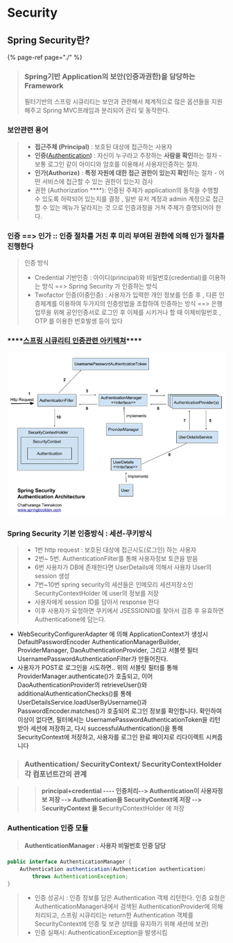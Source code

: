# Security

## **Spring Security란?**

{% page-ref page="./" %}

> ### Spring기반  Application의  보안\(인증과권한\)을 담당하는 Framework
>
> 필터기반의 스프링 시큐리티는 보안과 관련해서 체계적으로 많은 옵션들을 지원해주고 Spring MVC프레임과 분리되어 관리 및 동작한다.

### 보안관련 용어

> * **접근주체 \(Principal\)** :  보호된 대상에 접근하는 사용자
> * **인증\(**[Authentication](https://m.blog.naver.com/PostView.nhn?blogId=eternity9us&logNo=221397323452&proxyReferer=https:%2F%2Fwww.google.com%2F)**\)** : 자신이 누구라고 주장하는 **사람을 확인**하는 절차  - 보통 로그인 같이 아이디와 암호를 이용해서  사용자인증하는 절차.
> * **인가\(**Authorize**\)**  : **특정 자원에 대한 접근 권한이 있는지 확인**하는 절차 -  어떤 서비스에 접근할 수 있는 권한이 있는지 검사 
> * 권한 \(Authorization ****\): 인증된 주체가 application의 동작을 수행할 수 있도록  허락되어 있는지를 결정 , 일반 유저 계정과 admin 계정으로 접근할 수 있는 메뉴가 달라지는 것 으로 인증과정을 거쳐 주체가 증명되어야 한다.

### 인증 ==&gt; 인가 ::  인증 절차를 거친 후 미리 부여된 권한에 의해 인가 절차를 진행한다

> 인증 방식
>
> * Credential 기반인증 :  아이디\(principal\)와 비밀번호\(credential\)를 이용하는 방식 ==&gt; Spring Security 가 인증하는 방식 
> * Twofactor 인증\(이중인증\) :  사용자가 입력한 개인 정보를 인증 후 , 다른 인증체계를 이용하여 두가지의 인증방법을 조합하여 인증하는 방식 ==&gt; 은행업무을 위해 공인인증서로 로그인 후 이체를 시키거나 할 때 이체비밀번호 , OTP 를 이용한 번호발생 등이 있다

### \*\*\*\*[**스프링 시큐리티 인증관련 아키텍쳐**](https://spring.io/guides/topicals/spring-security-architecture#_web_security)\*\*\*\*

![](../../.gitbook/assets/spring-security.png)

### Spring Security  기본 인증방식 : 세션-쿠키방식

> * 1번 http request  : 보호된 대상에 접근시도\(로그인\) 하는 사용자   
> * 2번~ 5번. AuthenticationFilter를 통해 사용자정보 토큰을 받음
> * 6번 사용자가 DB에 존재한다면 UserDetails에 의해서  사용자 User의 session 생성
> * 7번~10번 spring security의 세션들은 인메모리 세션저장소인 SecurityContextHolder 에 user의 정보를 저장
> * 사용자에게 session ID를 담아서 response 한다
> * 이후 사용자가 요청하면 쿠키에서 JSESSIONID를 찾아서 검증 후 유효하면 Authenticatione에 담는다.

* WebSecurityConfigurerAdapter 에 의해 ApplicationContext가 생성시DefaultPasswordEncoder AuthenticationManagerBuilder, ProviderManager, DaoAuthenticationProvider, 그리고 서블렛 필터 UsernamePasswordAuthenticationFilter가 만들어진다. 
*  사용자가 POST로 로그인을 시도하면.. 위의 서블릿 필터를 통해 ProviderManager.authenticate\(\)가 호출되고, 이어DaoAuthenticationProvider의 retrieveUser\(\)와 additionalAuthenticationChecks\(\)를 통해 UserDetailsService.loadUserByUsername\(\)과 PasswordEncoder.matches\(\)가 호출되어 로그인 정보를 확인합니다. 확인하여 이상이 없다면, 필터에서는 UsernamePasswordAuthenticationToken을 리턴받아 세션에 저장하고, 다시 successfulAuthentication\(\)을 통해 SecurityContext에 저장하고, 사용자를 로그인 완료 페이지로 리다이렉트 시켜줍니다

> ###   **Authentication/ SecurityContext/ SecurityContextHolder 각 컴포넌트간의 관계**

> > **principal+credential ---- 인증처리--&gt;  Authentication이 사용자정보 저장 --&gt; Authentication을 SecurityContext에 저장 --&gt;**  S**ecurityContext 을  S**ecurityContextHolder 에 저장

### Authentication 인증 모듈

> ####  **AuthenticationManager : 사용자 비밀번호 인증 담당**

```java
public interface AuthenticationManager {
    Authentication authentication(Authentication authentication) 
        throws AuthenticationException;
}
```

> * 인증 성공시 : 인증 정보를 담은 Authentication 객체 리턴한다.  인증 요청은 AuthenticationManager내에서 검색된 AuthenticationProvider에 의해 처리되고, 스프링 시큐리티는 return한 Authentication 객체를 SecurityContext에 인증 및 보관 상태를 유지하기 위해 세션에 보관\)
> * 인증 실패시: AuthenticationException을 발생시킴

### 



